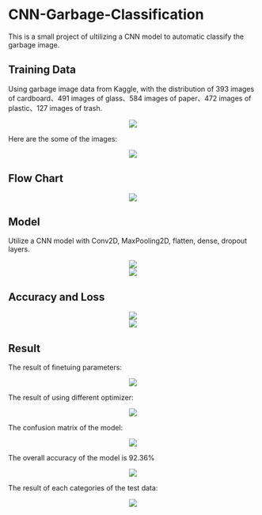 # CNN-Garbage-Classification
This is a small project of ultilizing a CNN model to automatic classify the garbage image.

## Training Data
Using garbage image data from Kaggle, with the distribution of 393 images of cardboard、491 images of glass、584 images of paper、472 images of plastic、127 images of trash.
<center><img src="https://github.com/timmy168/CNN-Garbage-Classification/blob/main/Picture/garbage_distribution.png"></center>

Here are the some of the images:
<center><img src="https://github.com/timmy168/CNN-Garbage-Classification/blob/main/Picture/picture.png"></center>

## Flow Chart
<center><img src="https://github.com/timmy168/CNN-Garbage-Classification/blob/main/Picture/system.png"></center>

## Model
Utilize a CNN model with Conv2D, MaxPooling2D, flatten, dense, dropout layers.
<center><img src="https://github.com/timmy168/CNN-Garbage-Classification/blob/main/Picture/model_visual.png"></center>
<center><img src="https://github.com/timmy168/CNN-Garbage-Classification/blob/main/Picture/model_vector.png"></center>

## Accuracy and Loss
<center><img src="https://github.com/timmy168/CNN-Garbage-Classification/blob/main/Picture/accuracy.png"></center>
<center><img src="https://github.com/timmy168/CNN-Garbage-Classification/blob/main/Picture/loss.png"></center>

## Result
The result of finetuing parameters:

<center><img src="https://github.com/timmy168/CNN-Garbage-Classification/blob/main/Picture/result.png"></center>

The result of using different optimizer:

<center><img src="https://github.com/timmy168/CNN-Garbage-Classification/blob/main/Picture/result_2.png"></center>

The confusion matrix of the model:

<center><img src="https://github.com/timmy168/CNN-Garbage-Classification/blob/main/Picture/confusion_matrix.png"></center>

The overall accuracy of the model is 92.36%
<center><img src="https://github.com/timmy168/CNN-Garbage-Classification/blob/main/Picture/total_accuracy.png"></center>

The result of each categories of the test data:

<center><img src="https://github.com/timmy168/CNN-Garbage-Classification/blob/main/Picture/predict.png"></center>
